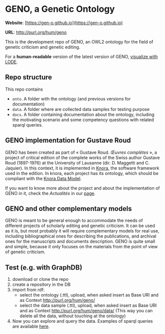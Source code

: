 # GENO, a Genetic Ontology

**Website**: [https://gen-o.github.io](https://gen-o.github.io)

**URL**: http://purl.org/hum/geno

This is the development repo of GENO, an OWL2 ontology for the field of genetic criticism and genetic editing.

For a **human-readable** version of the latest version of GENO, [visualize with LODE](https://w3id.org/lode/owlapi/https://raw.githubusercontent.com/gen-o/geno/master/onto/geno.ttl).


## Repo structure

This repo contains

- `onto`. A folder with the ontology (and previous versions for documentation)
- `data`. A folder where are collected data samples for testing purpose
- `docs`. A folder containing documentation about the ontology, including the motivating scenario and some competency questions with related sparql queries.

<!--
## Work in progress

Before continuing the development, we want to hear from the community. If you want to participate or to receive updates, follow us here or write us at elena.spadini@unil.ch and alessio.christen@unil.ch.
-->

## GENO implementation for Gustave Roud

GENO has been created as part of « Gustave Roud. *Œuvres complètes* », a project of critical edition of the complete works of the Swiss author Gustave Roud (1897-1976) at the University of Lausanne (dir. D. Maggetti and C. Jaquier). In this context, it is implemented in [Knora](https://www.knora.org/), the software framework used in the edition. In knora, each project has its ontology, which should be compliant with the [Knora Data Model](https://docs.knora.org/paradox/02-knora-ontologies/knora-base.html#the-knora-data-model). 

If you want to know more about the project and about the implementation of GENO in it, check the *Actualités* in our [page](https://www.unil.ch/clsr/home/menuinst/projets-de-recherche/gustave-roud-oeuvres-completes.html).


## GENO and other complementary models

GENO is meant to be general enough to accommodate the needs of different projects of scholarly editing and genetic criticism. It can be used as it is, but most probably it will require complementary models for real use, including bibliographical ones for describing the publications, and archival ones for the manuscripts and documents description. GENO is quite small and simple, because it only focuses on the materials from the point of view of genetic criticism.



## Test (e.g. with GraphDB)

1. download or clone the repo
2. create a repository in the DB
2. import from rdf:
	- select the ontology (.ttl), upload, when asked insert as Base URI and as Context http://purl.org/hum/geno/
	- select the data sample (.ttl), upload, when asked insert as Base URI and as Context http://purl.org/hum/geno/data/
	(This way you can delete all the data, without touching at the ontology)
3. Now you can explore and query the data. Examples of sparql queries are available [here](docs/competencyQuestions_sparqlQueries.md).



